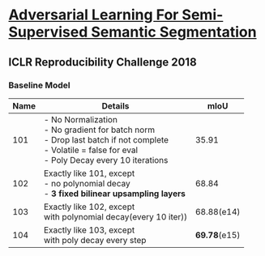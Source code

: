 # [Adversarial Learning For Semi-Supervised Semantic Segmentation](https://openreview.net/references/pdf?id=HkTgsG-CW "Open Review")
## ICLR Reproducibility Challenge 2018

### Baseline Model
| Name| Details | mIoU |
| --- | --- | --- |
|101| - No Normalization <br>  - No gradient for batch norm <br> - Drop last batch if not complete <br> - Volatile = false for eval <br> - Poly Decay every 10 iterations | 35.91 |
| 102 | Exactly like 101, except <br> - no polynomial decay <br> - **3 fixed bilinear upsampling layers**| 68.84|
|103|Exactly like 102, except<br>with polynomial decay(every 10 iter))|68.88(e14)|
|104| Exactly like 103, except <br> with poly decay every step| **69.78**(e15)|
